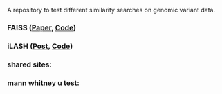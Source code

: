 A repository to test different similarity searches on genomic variant data.


### FAISS ([Paper](https://pubmed.ncbi.nlm.nih.gov/34112768/), [Code](https://github.com/roohy/iLASH))<br>

### iLASH ([Post](https://engineering.fb.com/2017/03/29/data-infrastructure/faiss-a-library-for-efficient-similarity-search/), [Code](https://github.com/facebookresearch/faiss))<br>

### shared sites:

### mann whitney u test:
